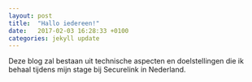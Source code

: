 ```yaml
---
layout: post
title:  "Hallo iedereen!"
date:   2017-02-03 16:28:33 +0100
categories: jekyll update
---
```

Deze blog zal bestaan uit technische aspecten en doelstellingen die ik behaal tijdens mijn stage bij Securelink in Nederland. 
